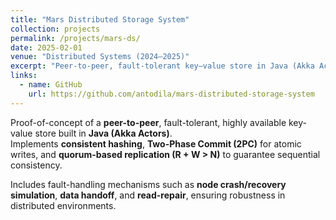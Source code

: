```yaml
---
title: "Mars Distributed Storage System"
collection: projects
permalink: /projects/mars-ds/
date: 2025-02-01
venue: "Distributed Systems (2024–2025)"
excerpt: "Peer-to-peer, fault-tolerant key–value store in Java (Akka Actors); consistent hashing, 2PC, quorum replication, and crash-recovery simulation."
links:
  - name: GitHub
    url: https://github.com/antodila/mars-distributed-storage-system
---
```


Proof-of-concept of a **peer-to-peer**, fault-tolerant, highly available key-value store built in **Java (Akka Actors)**.  
Implements **consistent hashing**, **Two-Phase Commit (2PC)** for atomic writes, and **quorum-based replication (R + W > N)** to guarantee sequential consistency.

Includes fault-handling mechanisms such as **node crash/recovery simulation**, **data handoff**, and **read-repair**, ensuring robustness in distributed environments.
